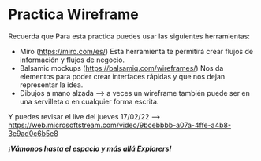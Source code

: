 # Practica Wireframe

Recuerda que Para esta practica puedes usar las siguientes herramientas:

- Miro (https://miro.com/es/) Esta herramienta te permitirá crear flujos de información y flujos de negocio.
- Balsamic mockups (https://balsamiq.com/wireframes/) Nos da elementos para poder crear interfaces rápidas y que nos dejan representar la idea.
- Dibujos a mano alzada --> a veces un wireframe también puede ser en una servilleta o en cualquier forma escrita. 

Y puedes revisar el live del jueves 17/02/22 --> https://web.microsoftstream.com/video/9bcebbbb-a07a-4ffe-a4b8-3e9ad0c6b5e8

***¡Vámonos hasta el espacio y más allá Explorers!***
